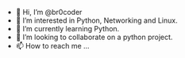 - 👋 Hi, I’m @br0coder
- 👀 I’m interested in Python, Networking and Linux.
- 🌱 I’m currently learning Python.
- 💞️ I’m looking to collaborate on a python project.
- 📫 How to reach me ...

<!---
br0coder/br0coder is a ✨ special ✨ repository because its `README.md` (this file) appears on your GitHub profile.
You can click the Preview link to take a look at your changes.
--->
